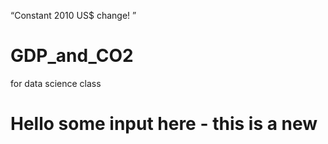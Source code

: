 “Constant 2010 US$ change! ”

# GDP_and_CO2 
for data science class 

# Hello some input here - this is a new 